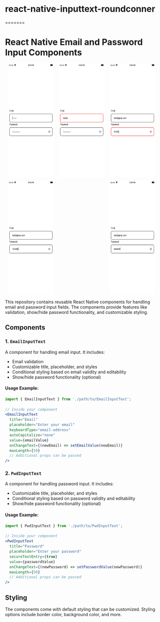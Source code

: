# react-native-inputtext-roundconner
=======

# React Native Email and Password Input Components

<!-- | | | 
|:-------------------------:|:-------------------------:|:-------------------------:|
|<img width="1604" alt="Input Empty" src="Img/1.png"> |  <img width="1604" alt="Input Email Error" src="Img/2.png">|<img width="1604" alt="Input Password Error Minimum 6 Character Count" src="Img/3.png">  |
|<img width="1604" alt="Email and Password validate" src="Img/4.png">  |  <img width="1604" alt="Password Hidden" src="Img/5.png"> -->

<div style="display: flex; justify-content: space-between; margin: 10px;">
  <img src="Img/1.png" alt="Input Empty" width="150" height="375">
  <img src="Img/2.png" alt="Input Email Error" width="150" height="375">
  <img src="Img/3.png" alt="Input Password Error Minimum 6 Character Count" width="150" height="375">
</div>

<div style="display: flex; justify-content: space-between; margin: 10px;">
  <img src="Img/4.png" alt="Email and Password validate" width="150" height="375">
  <img src="Img/5.png" alt="Password Hidden" width="150" height="375">
</div>

This repository contains reusable React Native components for handling email and password input fields. The components provide features like validation, show/hide password functionality, and customizable styling.

## Components

### 1. `EmailInputText`

A component for handling email input. It includes:

- Email validation
- Customizable title, placeholder, and styles
- Conditional styling based on email validity and editability
- Show/hide password functionality (optional)

#### Usage Example:

```jsx
import { EmailInputText } from './path/to/EmailInputText';

// Inside your component
<EmailInputText
  title="Email"
  placeholder="Enter your email"
  keyboardType="email-address"
  autoCapitalize="none"
  value={emailValue}
  onChangeText={(newEmail) => setEmailValue(newEmail)}
  maxLength={50}
  // Additional props can be passed
/>
```

### 2. `PwdInputText`

A component for handling password input. It includes:

- Customizable title, placeholder, and styles
- Conditional styling based on password validity and editability
- Show/hide password functionality (optional)

#### Usage Example:

```jsx
import { PwdInputText } from './path/to/PwdInputText';

// Inside your component
<PwdInputText
  title="Password"
  placeholder="Enter your password"
  secureTextEntry={true}
  value={passwordValue}
  onChangeText={(newPassword) => setPasswordValue(newPassword)}
  maxLength={50}
  // Additional props can be passed
/>
```

## Styling

The components come with default styling that can be customized. Styling options include border color, background color, and more.
